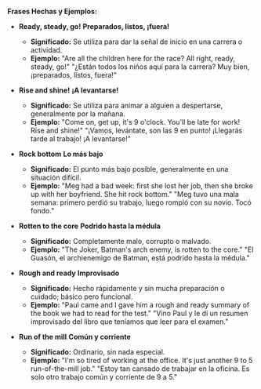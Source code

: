 **Frases Hechas y Ejemplos:**

*   **Ready, steady, go!**   **Preparados, listos, ¡fuera!**
    *   **Significado:** Se utiliza para dar la señal de inicio en una carrera o actividad.
    *   **Ejemplo:** "Are all the children here for the race? All right, ready, steady, go!"   "¿Están todos los niños aquí para la carrera? Muy bien, ¡preparados, listos, fuera!"

*   **Rise and shine!**   **¡A levantarse!**
    *   **Significado:** Se utiliza para animar a alguien a despertarse, generalmente por la mañana.
    *   **Ejemplo:** "Come on, get up, it's 9 o'clock. You'll be late for work! Rise and shine!"   "¡Vamos, levántate, son las 9 en punto! ¡Llegarás tarde al trabajo! ¡A levantarse!"

*   **Rock bottom**   **Lo más bajo**
    *   **Significado:** El punto más bajo posible, generalmente en una situación difícil.
    *   **Ejemplo:** "Meg had a bad week: first she lost her job, then she broke up with her boyfriend. She hit rock bottom."   "Meg tuvo una mala semana: primero perdió su trabajo, luego rompió con su novio. Tocó fondo."

*   **Rotten to the core**   **Podrido hasta la médula**
    *   **Significado:** Completamente malo, corrupto o malvado.
    *   **Ejemplo:** "The Joker, Batman's arch enemy, is rotten to the core."   "El Guasón, el archienemigo de Batman, está podrido hasta la médula."

*   **Rough and ready**   **Improvisado**
    *   **Significado:** Hecho rápidamente y sin mucha preparación o cuidado; básico pero funcional.
    *   **Ejemplo:** "Paul came and I gave him a rough and ready summary of the book we had to read for the test."   "Vino Paul y le di un resumen improvisado del libro que teníamos que leer para el examen."

*   **Run of the mill**   **Común y corriente**
    *   **Significado:** Ordinario, sin nada especial.
    *   **Ejemplo:** "I'm so tired of working at the office. It's just another 9 to 5 run-of-the-mill job."   "Estoy tan cansado de trabajar en la oficina. Es solo otro trabajo común y corriente de 9 a 5."
